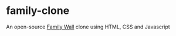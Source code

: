 # family-clone

An open-source [Family Wall](https://www.familywall.com) clone using HTML, CSS and Javascript